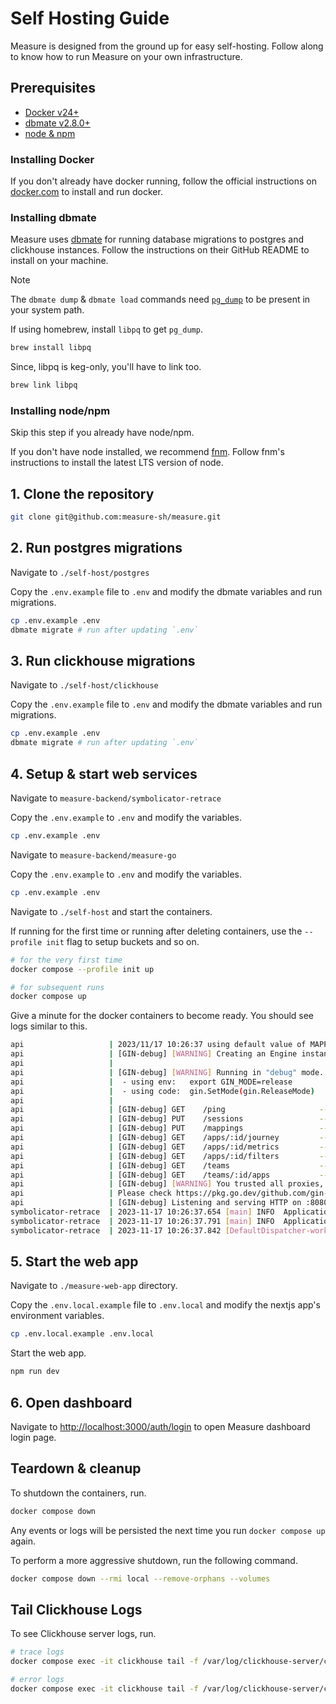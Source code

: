 # Self Hosting Guide

Measure is designed from the ground up for easy self-hosting. Follow along to know how to run Measure on your own infrastructure.

## Prerequisites

- [Docker v24+](https://www.docker.com/)
- [dbmate v2.8.0+](https://github.com/amacneil/dbmate)
- [node &amp; npm](https://nodejs.org/en)

### Installing Docker

If you don't already have docker running, follow the official instructions on [docker.com](https://docs.docker.com/get-docker/) to install and run docker.

### Installing dbmate

Measure uses [dbmate](https://github.com/amacneil/dbmate) for running database migrations to postgres and clickhouse instances. Follow the instructions on their GitHub README to install on your machine.

> [!Note]
>
> The `dbmate dump` &amp; `dbmate load` commands need [`pg_dump`](https://www.postgresql.org/docs/current/app-pgdump.html) to be present in your system path.
>
> If using homebrew, install `libpq` to get `pg_dump`.
>
> ```sh
> brew install libpq
> ```
> Since, libpq is keg-only, you'll have to link too.
>
> ```sh
> brew link libpq
> ```

### Installing node/npm

Skip this step if you already have node/npm.

If you don't have node installed, we recommend [fnm](https://github.com/Schniz/fnm). Follow fnm's instructions to install the latest LTS version of node.

## 1. Clone the repository

```sh
git clone git@github.com:measure-sh/measure.git
```

## 2. Run postgres migrations

Navigate to `./self-host/postgres`

Copy the `.env.example` file to `.env` and modify the dbmate variables and run migrations.

```sh
cp .env.example .env
dbmate migrate # run after updating `.env`
```

## 3. Run clickhouse migrations

Navigate to `./self-host/clickhouse`

Copy the `.env.example` file to `.env` and modify the dbmate variables and run migrations.

```sh
cp .env.example .env
dbmate migrate # run after updating `.env`
```

## 4. Setup &amp; start web services

Navigate to `measure-backend/symbolicator-retrace`

Copy the `.env.example` to `.env` and modify the variables.

```sh
cp .env.example .env
```

Navigate to `measure-backend/measure-go`

Copy the `.env.example` to `.env` and modify the variables.

```sh
cp .env.example .env
```

Navigate to `./self-host` and start the containers.

If running for the first time or running after deleting containers, use the `--profile init` flag to setup buckets and so on.

```sh
# for the very first time
docker compose --profile init up

# for subsequent runs
docker compose up
```

Give a minute for the docker containers to become ready. You should see logs similar to this.

```sh
api                   | 2023/11/17 10:26:37 using default value of MAPPING_FILE_MAX_SIZE
api                   | [GIN-debug] [WARNING] Creating an Engine instance with the Logger and Recovery middleware already attached.
api                   |
api                   | [GIN-debug] [WARNING] Running in "debug" mode. Switch to "release" mode in production.
api                   |  - using env:   export GIN_MODE=release
api                   |  - using code:  gin.SetMode(gin.ReleaseMode)
api                   |
api                   | [GIN-debug] GET    /ping                     --> main.main.func1 (3 handlers)
api                   | [GIN-debug] PUT    /sessions                 --> main.putSession (4 handlers)
api                   | [GIN-debug] PUT    /mappings                 --> main.putMapping (4 handlers)
api                   | [GIN-debug] GET    /apps/:id/journey         --> main.getAppJourney (5 handlers)
api                   | [GIN-debug] GET    /apps/:id/metrics         --> main.getAppMetrics (6 handlers)
api                   | [GIN-debug] GET    /apps/:id/filters         --> main.getAppFilters (7 handlers)
api                   | [GIN-debug] GET    /teams                    --> main.getTeams (8 handlers)
api                   | [GIN-debug] GET    /teams/:id/apps           --> main.getApps (9 handlers)
api                   | [GIN-debug] [WARNING] You trusted all proxies, this is NOT safe. We recommend you to set a value.
api                   | Please check https://pkg.go.dev/github.com/gin-gonic/gin#readme-don-t-trust-all-proxies for details.
api                   | [GIN-debug] Listening and serving HTTP on :8080
symbolicator-retrace  | 2023-11-17 10:26:37.654 [main] INFO  Application - Autoreload is disabled because the development mode is off.
symbolicator-retrace  | 2023-11-17 10:26:37.791 [main] INFO  Application - Application started in 0.151 seconds.
symbolicator-retrace  | 2023-11-17 10:26:37.842 [DefaultDispatcher-worker-1] INFO  Application - Responding at http://0.0.0.0:8181
```

## 5. Start the web app

Navigate to `./measure-web-app` directory.

Copy the `.env.local.example` file to `.env.local` and modify the nextjs app's environment variables.

```sh
cp .env.local.example .env.local
```

Start the web app.

```sh
npm run dev
```

## 6. Open dashboard

Navigate to [http://localhost:3000/auth/login](http://localhost:3000/auth/login) to open Measure dashboard login page.

## Teardown &amp; cleanup

To shutdown the containers, run.

```sh
docker compose down
```

Any events or logs will be persisted the next time you run `docker compose up` again.

To perform a more aggressive shutdown, run the following command.

```sh
docker compose down --rmi local --remove-orphans --volumes
```

## Tail Clickhouse Logs

To see Clickhouse server logs, run.

```sh
# trace logs
docker compose exec -it clickhouse tail -f /var/log/clickhouse-server/clickhouse-server.log

# error logs
docker compose exec -it clickhouse tail -f /var/log/clickhouse-server/clickhouse-server.err.log
```